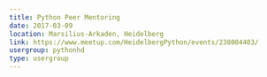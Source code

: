 ```yaml
---
title: Python Peer Mentoring
date: 2017-03-09
location: Marsilius-Arkaden, Heidelberg
link: https://www.meetup.com/HeidelbergPython/events/238004403/
usergroup: pythonhd
type: usergroup
---
```

